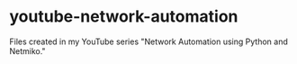 # youtube-network-automation
Files created in my YouTube series "Network Automation using Python and Netmiko."
